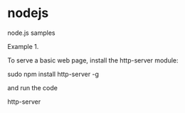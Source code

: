 # nodejs
node.js samples

Example 1.

To serve a basic web page, install the http-server module:

sudo npm install http-server -g

and run the code

http-server
